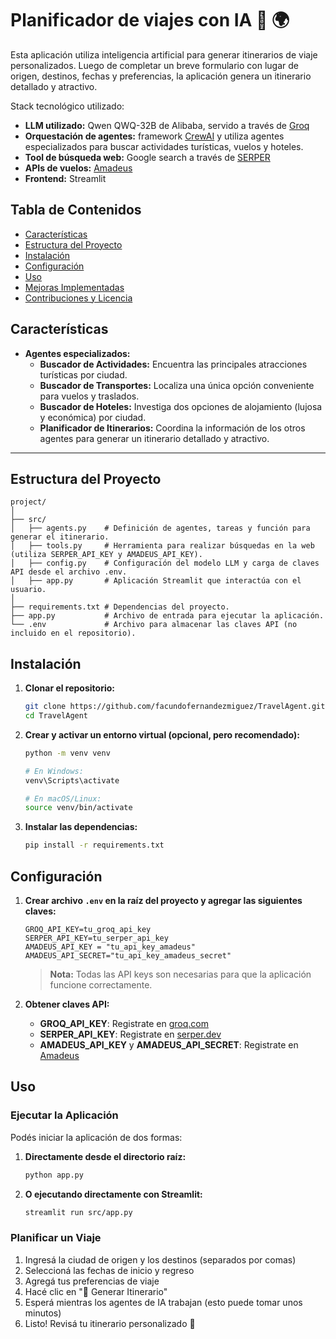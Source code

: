 # Planificador de viajes con IA 🚀 🌍

Esta aplicación utiliza inteligencia artificial para generar itinerarios de viaje personalizados. Luego de completar un breve formulario con lugar de origen, destinos, fechas y preferencias, la aplicación genera un itinerario detallado y atractivo.

Stack tecnológico utilizado:
- **LLM utilizado:** Qwen QWQ-32B de Alibaba, servido a través de [Groq](https://groq.com/)
- **Orquestación de agentes:** framework [CrewAI](https://www.crewai.com/) y utiliza agentes especializados para buscar actividades turísticas, vuelos y hoteles.
- **Tool de búsqueda web:** Google search a través de [SERPER](https://serper.dev/)
- **APIs de vuelos:** [Amadeus](https://developers.amadeus.com/)
- **Frontend:** Streamlit

## Tabla de Contenidos

- [Características](#características)
- [Estructura del Proyecto](#estructura-del-proyecto)
- [Instalación](#instalación)
- [Configuración](#configuración)
- [Uso](#uso)
- [Mejoras Implementadas](#mejoras-implementadas)
- [Contribuciones y Licencia](#contribuciones-y-licencia)

## Características

- **Agentes especializados:**  
  - **Buscador de Actividades:** Encuentra las principales atracciones turísticas por ciudad.  
  - **Buscador de Transportes:** Localiza una única opción conveniente para vuelos y traslados.  
  - **Buscador de Hoteles:** Investiga dos opciones de alojamiento (lujosa y económica) por ciudad.  
  - **Planificador de Itinerarios:** Coordina la información de los otros agentes para generar un itinerario detallado y atractivo.


---

## Estructura del Proyecto

```
project/
│ 
├── src/
│   ├── agents.py    # Definición de agentes, tareas y función para generar el itinerario.
│   ├── tools.py     # Herramienta para realizar búsquedas en la web (utiliza SERPER_API_KEY y AMADEUS_API_KEY).
│   ├── config.py    # Configuración del modelo LLM y carga de claves API desde el archivo .env.
│   ├── app.py       # Aplicación Streamlit que interactúa con el usuario.
│ 
├── requirements.txt # Dependencias del proyecto.
├── app.py           # Archivo de entrada para ejecutar la aplicación.
└── .env             # Archivo para almacenar las claves API (no incluido en el repositorio).
```

## Instalación

1. **Clonar el repositorio:**

   ```bash
   git clone https://github.com/facundofernandezmiguez/TravelAgent.git
   cd TravelAgent
   ```

2. **Crear y activar un entorno virtual (opcional, pero recomendado):**

   ```bash
   python -m venv venv
   
   # En Windows:
   venv\Scripts\activate
   
   # En macOS/Linux:
   source venv/bin/activate
   ```

3. **Instalar las dependencias:**

   ```bash
   pip install -r requirements.txt
   ```

## Configuración

1. **Crear archivo `.env` en la raíz del proyecto y agregar las siguientes claves:**

   ```
   GROQ_API_KEY=tu_groq_api_key
   SERPER_API_KEY=tu_serper_api_key
   AMADEUS_API_KEY = "tu_api_key_amadeus"
   AMADEUS_API_SECRET="tu_api_key_amadeus_secret"
   ```

   > **Nota:** Todas las API keys son necesarias para que la aplicación funcione correctamente.

2. **Obtener claves API:**
   - **GROQ_API_KEY**: Registrate en [groq.com](https://groq.com)
   - **SERPER_API_KEY**: Registrate en [serper.dev](https://serper.dev)
   - **AMADEUS_API_KEY** y **AMADEUS_API_SECRET**: Registrate en [Amadeus](https://developers.amadeus.com/)

## Uso

### Ejecutar la Aplicación

Podés iniciar la aplicación de dos formas:

1. **Directamente desde el directorio raíz:**

   ```bash
   python app.py
   ```

2. **O ejecutando directamente con Streamlit:**

   ```bash
   streamlit run src/app.py
   ```

### Planificar un Viaje

1. Ingresá la ciudad de origen y los destinos (separados por comas)
2. Seleccioná las fechas de inicio y regreso
3. Agregá tus preferencias de viaje
4. Hacé clic en "🚀 Generar Itinerario"
5. Esperá mientras los agentes de IA trabajan (esto puede tomar unos minutos)
6. Listo! Revisá tu itinerario personalizado 📅  


